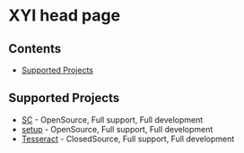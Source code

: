 # XYI head page

## Contents

- [Supported Projects](#Supported-Projects)


## Supported Projects
- [SC](https://github.com/MiranDaniel/xyi-sc) - OpenSource, Full support, Full development
- [setup](https://github.com/MiranDaniel/xyi-setup) - OpenSource, Full support, Full development
- [Tesseract](https://github.com/MiranDaniel/tesseract) - ClosedSource, Full support, Full development
